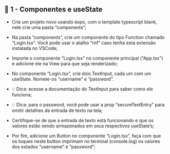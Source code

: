 ## 📱 1 - Componentes e useState

- Crie um projeto novo usando expo, com o template typescript blank, nele crie uma pasta “components”;

- Na pasta “components”, crie um componente do tipo Function chamado “Login.tsx”. Você pode usar o atalho “rnf” caso tenha esta extensão instalada no VSCode;

- Importe o componente “Login.tsx” no componente principal (“App.tsx”) e adicione ele na View para que seja renderizado;

- No componente “Login.tsx”, crie dois TextInput, cada um com um useState. Nomeie-os “username” e “password”.

- 💡 Dica: acesse a documentação do TextInput para saber como ele funciona;

- 💡 Dica: para o password, você pode usar a prop “secureTextEntry” para omitir detalhes da entrada de texto na tela;

- Certifique-se de que a entrada de texto está funcionando e que os valores estão sendo armazenados em seus respectivos useState’s;

- Por fim, adicione um Button no componente “Login.tsx”, faça com que os toques neste button imprimam no terminal (console.log) os valores dos estados “username” e “password”;

